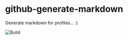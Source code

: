 # github-generate-markdown
Generate markdown for profiles... :)

![Build](https://github.com/illuminati-code/github-generate-markdown/workflows/Build/badge.svg)
